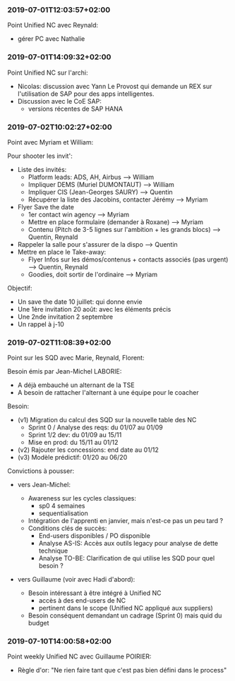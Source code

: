 
### 2019-07-01T12:03:57+02:00

Point Unified NC avec Reynald:
- gérer PC avec Nathalie

### 2019-07-01T14:09:32+02:00

Point Unified NC sur l'archi:
- Nicolas: discussion avec Yann Le Provost qui demande un REX sur l'utilisation de SAP pour des apps intelligentes.
- Discussion avec le CoE SAP:
  - versions récentes de SAP HANA

### 2019-07-02T10:02:27+02:00

Point avec Myriam et William:

Pour shooter les invit':
- Liste des invités:
  - Platform leads: ADS, AH, Airbus --> William
  - Impliquer DEMS (Muriel DUMONTAUT) --> William
  - Impliquer CIS (Jean-Georges SAURY) --> Quentin
  - Récupérer la liste des Jacobins, contacter Jérémy --> Myriam
- Flyer Save the date
  - 1er contact win agency --> Myriam
  - Mettre en place formulaire (demander à Roxane) --> Myriam
  - Contenu (Pitch de 3-5 lignes sur l'ambition + les grands blocs) --> Quentin, Reynald
- Rappeler la salle pour s'assurer de la dispo --> Quentin
- Mettre en place le Take-away:
  - Flyer Infos sur les démos/contenus + contacts associés (pas urgent) --> Quentin, Reynald
  - Goodies, doit sortir de l'ordinaire --> Myriam

Objectif:
- Un save the date 10 juillet: qui donne envie
- Une 1ère invitation 20 août: avec les éléments précis
- Une 2nde invitation 2 septembre
- Un rappel à j-10

### 2019-07-02T11:08:39+02:00

Point sur les SQD avec Marie, Reynald, Florent:

Besoin émis par Jean-Michel LABORIE:
- A déjà embauché un alternant de la TSE
- A besoin de rattacher l'alternant à une équipe pour le coacher

Besoin:
- (v1) Migration du calcul des SQD sur la nouvelle table des NC
  - Sprint 0 / Analyse des reqs: du 01/07 au 01/09
  - Sprint 1/2 dev: du 01/09 au 15/11
  - Mise en prod: du 15/11 au 01/12
- (v2) Rajouter les concessions: end date au 01/12
- (v3) Modèle prédictif: 01/20 au 06/20

Convictions à pousser:

- vers Jean-Michel:
  - Awareness sur les cycles classiques:
    - sp0 4 semaines
    - sequentialisation
  - Intégration de l'apprenti en janvier, mais n'est-ce pas un peu tard ?
  - Conditions clés de succès:
    - End-users disponibles / PO disponible
    - Analyse AS-IS: Accès aux outils legacy pour analyse de dette technique
    - Analyse TO-BE: Clarification de qui utilise les SQD pour quel besoin ?

- vers Guillaume (voir avec Hadi d'abord):
  - Besoin intéressant à être intégré à Unified NC
    - accès à des end-users de NC
    - pertinent dans le scope (Unified NC appliqué aux suppliers)
  - Besoin conséquent demandant un cadrage (Sprint 0) mais quid du budget

### 2019-07-10T14:00:58+02:00

Point weekly Unified NC avec Guillaume POIRIER:
- Règle d'or: "Ne rien faire tant que c'est pas bien défini dans le process"
